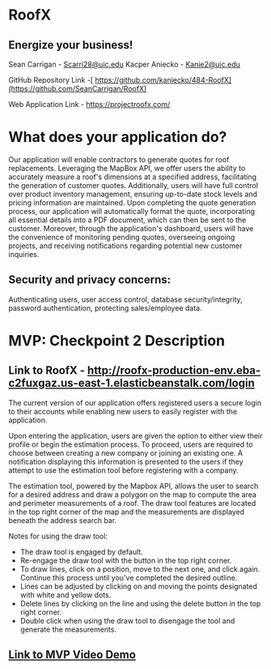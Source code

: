 # RoofX
## Energize your business!

Sean Carrigan - Scarri28@uic.edu  Kacper Aniecko - Kanie2@uic.edu

GitHub Repository Link -[ https://github.com/kaniecko/484-RoofX](https://github.com/SeanCarrigan/RoofX)

Web Application Link - https://projectroofx.com/

# What does your application do?

Our application will enable contractors to generate quotes for roof replacements. Leveraging the MapBox API, we offer users the ability to accurately measure a roof's dimensions at a specified address, facilitating the generation of customer quotes. Additionally, users will have full control over product inventory management, ensuring up-to-date stock levels and pricing information are maintained. Upon completing the quote generation process, our application will automatically format the quote, incorporating all essential details into a PDF document, which can then be sent to the customer. Moreover, through the application's dashboard, users will have the convenience of monitoring pending quotes, overseeing ongoing projects, and receiving  notifications regarding potential new customer inquiries.


## Security and privacy concerns:
Authenticating users, user access control, database security/integrity, password authentication, protecting sales/employee data.

# MVP: Checkpoint 2 Description

## Link to RoofX - http://roofx-production-env.eba-c2fuxgaz.us-east-1.elasticbeanstalk.com/login

The current version of our application offers registered users a secure login to their accounts while enabling new users to easily register with the application. 

Upon entering the application, users are given the option to either view their profile or begin the estimation process. To proceed, users are required to choose between creating a new company or joining an existing one. A notification displaying this information is presented to the users if they attempt to use the estimation tool before registering with a company. 

The estimation tool, powered by the Mapbox API, allows the user to search for a desired address and draw a polygon on the map to compute the area and perimeter measurements of a roof. The draw tool features are located in the top right corner of the map and the measurements are displayed beneath the address search bar. 

Notes for using the draw tool:
* The draw tool is engaged by default.
* Re-engage the draw tool with the button in the top right corner.
* To draw lines, click on a position, move to the next one, and click again. Continue this process until you've completed the desired outline.
* Lines can be adjusted by clicking on and moving the points designated with white and yellow dots. 
* Delete lines by clicking on the line and using the delete button in the top right corner.
* Double click when using the draw tool to disengage the tool and generate the measurements.

## [Link to MVP Video Demo](https://youtu.be/bch9kA-sOoE)
